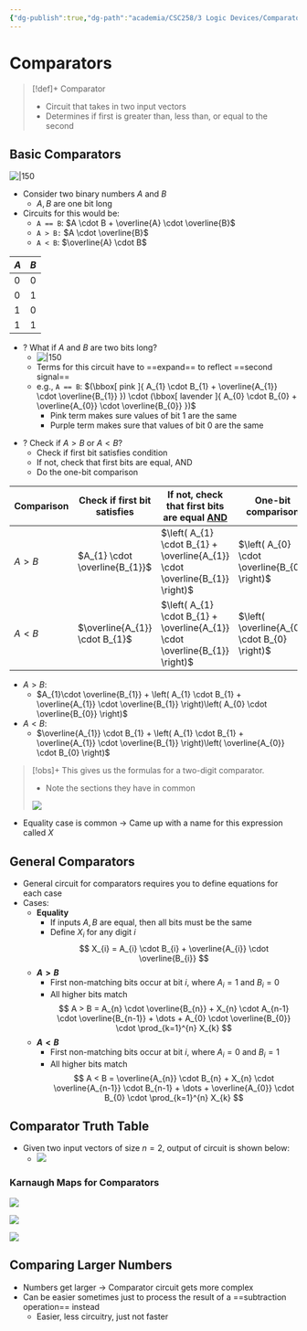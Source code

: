 ```yaml
---
{"dg-publish":true,"dg-path":"academia/CSC258/3 Logic Devices/Comparators.md","permalink":"/academia/csc-258/3-logic-devices/comparators/","tags":["cs","lecture","note","university"],"created":"2025-01-24T08:42:23.864-08:00","updated":"2025-02-06T14:51:41.066-08:00"}
---
```



# Comparators

> [!def]+ Comparator
>
> - Circuit that takes in two input vectors
> - Determines if first is greater than, less than, or equal to the second

## Basic Comparators

![|150](https://i.imgur.com/NdRHc4B.png)

- Consider two binary numbers $A$ and $B$
    - $A,B$ are one bit long
- Circuits for this would be:
    - `A == B`: $A \cdot B + \overline{A} \cdot \overline{B}$
    - `A > B:` $A \cdot \overline{B}$
    - `A < B`: $\overline{A} \cdot B$

| $A$ | $B$ |
| --- | --- |
| 0   | 0   |
| 0   | 1   |
| 1   | 0   |
| 1   | 1   |

- ? What if $A$ and $B$ are two bits long?
    - ![|150](https://i.imgur.com/nuoVtlQ.png)
    - Terms for this circuit have to ==expand== to reflect ==second signal==
    - e.g., `A == B`: $(\bbox[ pink ]{ A_{1} \cdot B_{1} + \overline{A_{1}} \cdot \overline{B_{1}} }) \cdot (\bbox[ lavender ]{ A_{0} \cdot B_{0} + \overline{A_{0}} \cdot \overline{B_{0}} })$
        - Pink term makes sure values of bit 1 are the same
        - Purple term makes sure that values of bit 0 are the same

<!-- break -->
- ? Check if $A > B$ or $A < B$?
    - Check if first bit satisfies condition
    - If not, check that first bits are equal, AND
    - Do the one-bit comparison

| Comparison | Check if first bit satisfies   | If not, check that first bits are equal <u>AND</u>                           | One-bit comparison                            |
| ---------- | ------------------------------ | ---------------------------------------------------------------------------- | --------------------------------------------- |
| $A > B$    | $A_{1} \cdot \overline{B_{1}}$ | $\left( A_{1} \cdot B_{1} + \overline{A_{1}} \cdot \overline{B_{1}} \right)$ | $\left( A_{0} \cdot \overline{B_{0}} \right)$ |
| $A < B$    | $\overline{A_{1}} \cdot B_{1}$ | $\left( A_{1} \cdot B_{1} + \overline{A_{1}} \cdot \overline{B_{1}} \right)$ | $\left( \overline{A_{0}} \cdot B_{0} \right)$ |

- $A > B$:
    - $A_{1}\cdot \overline{B_{1}} + \left( A_{1} \cdot B_{1} + \overline{A_{1}} \cdot \overline{B_{1}} \right)\left( A_{0} \cdot \overline{B_{0}} \right)$
- $A < B$:
    - $\overline{A_{1}} \cdot B_{1} + \left( A_{1} \cdot B_{1} + \overline{A_{1}} \cdot \overline{B_{1}} \right)\left( \overline{A_{0}} \cdot B_{0} \right)$

> [!obs]+ This gives us the formulas for a two-digit comparator.
>
> - Note the sections they have in common
>
> ![](https://i.imgur.com/lf3UVhf.png)

- Equality case is common → Came up with a name for this expression called $X$

## General Comparators

- General circuit for comparators requires you to define equations for each case
- Cases:
    - **Equality**
        - If inputs $A, B$ are equal, then all bits must be the same
        - Define $X_{i}$ for any digit $i$
                $$
                X_{i} = A_{i} \cdot B_{i} + \overline{A_{i}} \cdot \overline{B_{i}}
                $$
    - **$A > B$**
        - First non-matching bits occur at bit $i$, where $A_{i} = 1$ and $B_{i} = 0$
        - All higher bits match
                $$
                A > B = A_{n} \cdot \overline{B_{n}} + X_{n} \cdot A_{n-1} \cdot \overline{B_{n-1}} + \dots + A_{0} \cdot \overline{B_{0}} \cdot \prod_{k=1}^{n} X_{k}
                $$
    - **$A < B$**
        - First non-matching bits occur at bit $i$, where $A_{i} = 0$ and $B_{i} = 1$
        - All higher bits match
                $$
                A < B = \overline{A_{n}} \cdot B_{n} + X_{n} \cdot \overline{A_{n-1}} \cdot B_{n-1} + \dots + \overline{A_{0}} \cdot B_{0} \cdot \prod_{k=1}^{n} X_{k}
                $$

## Comparator Truth Table

- Given two input vectors of size $n = 2$, output of circuit is shown below:
    - ![](https://i.imgur.com/X4X3lCh.png)

### Karnaugh Maps for Comparators

![](https://i.imgur.com/lbk25zw.png)

![](https://i.imgur.com/m9zOeQm.png)

![](https://i.imgur.com/4sjwY1H.png)

## Comparing Larger Numbers

- Numbers get larger → Comparator circuit gets more complex
- Can be easier sometimes just to process the result of a ==subtraction operation== instead
    - Easier, less circuitry, just not faster
